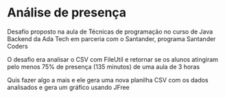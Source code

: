 # Análise de presença

Desafio proposto na aula de Técnicas de programação no curso de Java Backend da Ada Tech em parceria com o Santander, programa Santander Coders

O desafio era analisar o CSV com FileUtil e retornar se os alunos atingiram pelo menos 75% de presença (135 minutos) de uma aula de 3 horas

Quis fazer algo a mais e ele gera uma nova planilha CSV com os dados analisados e gera um gráfico usando JFree